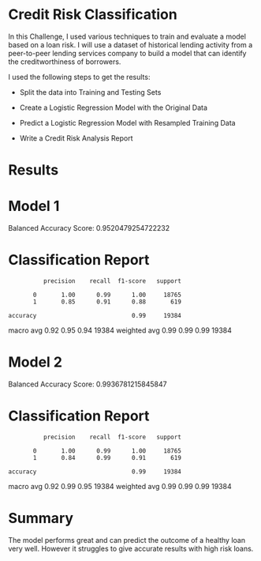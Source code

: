 # Credit Risk Classification

In this Challenge, I used various techniques to train and evaluate a model based on a loan risk. I will use a dataset of historical lending activity from a peer-to-peer lending services company to build a model that can identify the creditworthiness of borrowers.

I used the following steps to get the results:

* Split the data into Training and Testing Sets

* Create a Logistic Regression Model with the Original Data

* Predict a Logistic Regression Model with Resampled Training Data

* Write a Credit Risk Analysis Report


# Results

# Model 1                                                     
Balanced Accuracy Score: 0.9520479254722232                  
                                                                                          
# Classification Report 

              precision    recall  f1-score   support

           0       1.00      0.99      1.00     18765
           1       0.85      0.91      0.88       619

    accuracy                           0.99     19384
   macro avg       0.92      0.95      0.94     19384
weighted avg       0.99      0.99      0.99     19384




# Model 2
Balanced Accuracy Score: 0.9936781215845847

# Classification Report

              precision    recall  f1-score   support

           0       1.00      0.99      1.00     18765
           1       0.84      0.99      0.91       619

    accuracy                           0.99     19384
   macro avg       0.92      0.99      0.95     19384
weighted avg       0.99      0.99      0.99     19384



# Summary

The model performs great and can predict the outcome of a healthy loan very well. However it struggles to give accurate results with high risk loans.


